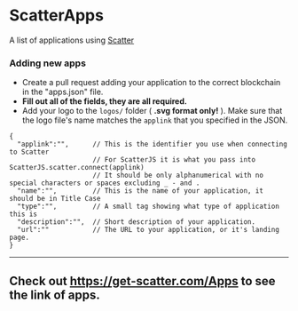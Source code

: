 # ScatterApps

A list of applications using [Scatter](https://get-scatter.com)

### Adding new apps

- Create a pull request adding your application to the correct blockchain in the "apps.json" file. 
- **Fill out all of the fields, they are all required.**
- Add your logo to the `logos/` folder ( **.svg format only!** ). Make sure that the logo file's name matches the `applink` that you specified in the JSON. 

```
{
  "applink":"",      // This is the identifier you use when connecting to Scatter
                     // For ScatterJS it is what you pass into ScatterJS.scatter.connect(applink)
                     // It should be only alphanumerical with no special characters or spaces excluding _ - and .
  "name":"",         // This is the name of your application, it should be in Title Case
  "type":"",         // A small tag showing what type of application this is
  "description":"",  // Short description of your application.
  "url":""           // The URL to your application, or it's landing page.
}
```


-------------

## Check out https://get-scatter.com/Apps to see the link of apps.
